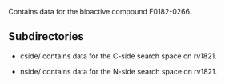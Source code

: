 Contains data for the bioactive compound F0182-0266.

## Subdirectories

- cside/ contains data for the C-side search space on rv1821.

- nside/ contains data for the N-side search space on rv1821.

